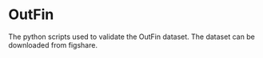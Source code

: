 # OutFin
The python scripts used to validate the OutFin dataset. The dataset can be downloaded from figshare. 
